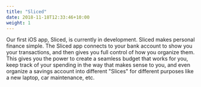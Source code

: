 ```yaml
---
title: "Sliced"
date: 2018-11-18T12:33:46+10:00
weight: 1
---
```


Our first iOS app, Sliced, is currently in development. Sliced makes personal finance simple. The Sliced app connects to your bank account to show you your transactions, and then gives you full control of how you organize them. This gives you the power to create a seamless budget that works for you, keep track of your spending in the way that makes sense to you, and even organize a savings account into different "Slices" for different purposes like a new laptop, car maintenance, etc.


